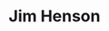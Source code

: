 ---
title: "Jim Henson"
hashtag: jim-henson
related:
  - Frank Oz
tags:
  - puppeteer
  - actor
  - director
  - Human Being
---